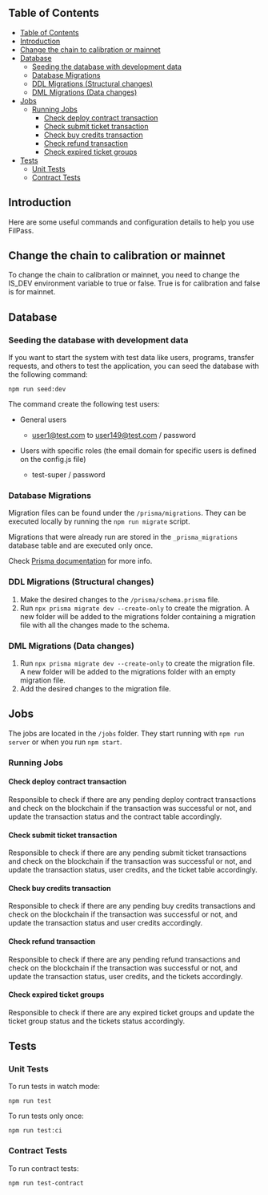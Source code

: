 ## Table of Contents

- [Table of Contents](#table-of-contents)
- [Introduction](#introduction)
- [Change the chain to calibration or mainnet](#change-the-chain-to-calibration-or-mainnet)
- [Database](#database)
  - [Seeding the database with development data](#seeding-the-database-with-development-data)
  - [Database Migrations](#database-migrations)
  - [DDL Migrations (Structural changes)](#ddl-migrations-structural-changes)
  - [DML Migrations (Data changes)](#dml-migrations-data-changes)
- [Jobs](#jobs)
  - [Running Jobs](#running-jobs)
    - [Check deploy contract transaction](#check-deploy-contract-transaction)
    - [Check submit ticket transaction](#check-submit-ticket-transaction)
    - [Check buy credits transaction](#check-buy-credits-transaction)
    - [Check refund transaction](#check-refund-transaction)
    - [Check expired ticket groups](#check-expired-ticket-groups)
- [Tests](#tests)
  - [Unit Tests](#unit-tests)
  - [Contract Tests](#contract-tests)


## Introduction

Here are some useful commands and configuration details to help you use FilPass.


## Change the chain to calibration or mainnet

To change the chain to calibration or mainnet, you need to change the IS_DEV environment variable to true or false. True is for calibration and false is for mainnet.

## Database

### Seeding the database with development data

If you want to start the system with test data like users, programs, transfer requests, and others to test the application, you can seed the database with the following command:

 `npm run seed:dev`

  The command create the following test users:

  - General users

    - user1@test.com to user149@test.com / password

  - Users with specific roles (the email domain for specific users is defined on the config.js file)

    - test-super / password

### Database Migrations

Migration files can be found under the `/prisma/migrations`. They can be executed locally by running the `npm run migrate` script.

Migrations that were already run are stored in the `_prisma_migrations` database table and are executed only once.

Check [Prisma documentation](https://www.prisma.io/docs/guides/database) for more info.

### DDL Migrations (Structural changes)

1. Make the desired changes to the `/prisma/schema.prisma` file.
2. Run `npx prisma migrate dev --create-only` to create the migration. A new folder will be added to the migrations folder containing a migration file with all the changes made to the schema.

### DML Migrations (Data changes)

1. Run `npx prisma migrate dev --create-only` to create the migration file. A new folder will be added to the migrations folder with an empty migration file.
2. Add the desired changes to the migration file.


## Jobs

The jobs are located in the `/jobs` folder. They start running with `npm run server` or when you run `npm start`.

### Running Jobs

#### Check deploy contract transaction

Responsible to check if there are any pending deploy contract transactions and check on the blockchain if the transaction was successful or not, and update the transaction status and the contract table accordingly.

#### Check submit ticket transaction

Responsible to check if there are any pending submit ticket transactions and check on the blockchain if the transaction was successful or not, and update the transaction status, user credits, and the ticket table accordingly.


#### Check buy credits transaction

Responsible to check if there are any pending buy credits transactions and check on the blockchain if the transaction was successful or not, and update the transaction status and user credits accordingly.


#### Check refund transaction

Responsible to check if there are any pending refund transactions and check on the blockchain if the transaction was successful or not, and update the transaction status, user credits, and the tickets accordingly.

#### Check expired ticket groups

Responsible to check if there are any expired ticket groups and update the ticket group status and the tickets status accordingly.


## Tests

### Unit Tests

To run tests in watch mode:

```shell
npm run test
```

To run tests only once:

```shell
npm run test:ci
```

### Contract Tests

To run contract tests:

```shell
npm run test-contract
```